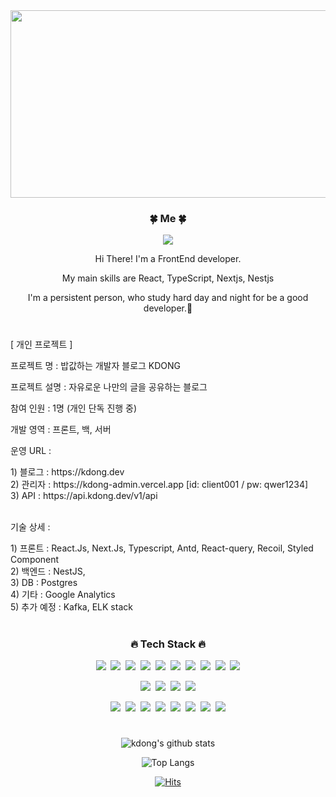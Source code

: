 <a href="https://github.com/devxb/gitanimals">
<img
  src="https://render.gitanimals.org/farms/KDONG1224"
  width="600"
  height="300"
/>
</a>
<div align="center">
<h3>🍀 Me 🍀</h3>
<p><a href="https://kdong.dev/" target="_blank"><img src="https://img.shields.io/badge/BLOG-EA4AAA?style=flat&logo=GitHub Sponsors&logoColor=white"/></a></p>
<p>Hi There! I'm a FrontEnd developer.</p>
<p> My main skills are React, TypeScript, Nextjs, Nestjs</p>
<p>I'm a persistent person, who study hard day and night for be a good developer.🥰</p>

#

<div align="left">
<p>[ 개인 프로젝트 ]</p> 
<p>프로젝트 명 : 밥값하는 개발자 블로그 KDONG</p>
<p>프로젝트 설명 : 자유로운 나만의 글을 공유하는 블로그</p>
<p>참여 인원 : 1명 (개인 단독 진행 중)</p>
<p>개발 영역 : 프론트, 백, 서버</p>
<p>운영 URL :  </p>
1) 블로그 : https://kdong.dev <br />
2) 관리자 : https://kdong-admin.vercel.app [id: client001 / pw: qwer1234]<br />
3) API : https://api.kdong.dev/v1/api <br /><br />
<p>기술 상세 : </p>
 1) 프론트 : React.Js, Next.Js, Typescript, Antd, React-query, Recoil, Styled Component <br />
 2) 백엔드 : NestJS, <br />
 3) DB : Postgres<br />
 4) 기타 : Google Analytics<br />
 5) 추가 예정 : Kafka, ELK stack<br />
</div>

#

<h3>🔥 Tech Stack 🔥</h3>
<p><img src="https://img.shields.io/badge/HTML5-E34F26?style=flat&logo=html5&logoColor=white"/>&nbsp;&nbsp;<img src="https://img.shields.io/badge/CSS3-1572B6?style=flat&logo=css3&logoColor=white"/>&nbsp;&nbsp;<img src="https://img.shields.io/badge/Scss-green?style=flat&logo=Sass&logoColor=CC6699"/>&nbsp;&nbsp;<img src="https://img.shields.io/badge/JavaScript-gray?style=flat&logo=JavaScript&logoColor=F7DF1E"/>&nbsp;&nbsp;<img src="https://img.shields.io/badge/React-white?style=flat&logo=React&logoColor=61DAFB"/>&nbsp;&nbsp;<img src="https://img.shields.io/badge/TypeScript-3178C6?style=flat&logo=TypeScript&logoColor=white"/>&nbsp;&nbsp;<img src="https://img.shields.io/badge/Next.js-f1d8d9?style=flat&logo=Next.js&logoColor=02343F"/>&nbsp;&nbsp;<img src="https://img.shields.io/badge/Redux-pink?style=flat&logo=Redux&logoColor=764ABC"/>&nbsp;&nbsp;<img src="https://img.shields.io/badge/ReduxSaga-white?style=flat&logo=ReduxSaga&logoColor=white"/>&nbsp;&nbsp;<img src="https://img.shields.io/badge/ReduxToolkit-07553B?style=flat&logo=ReduxToolkit&logoColor=07553B"/></p>

<p><img src="https://img.shields.io/badge/Node.js-c2c5c5?style=flat&logo=Node.js&logoColor=339933"/>&nbsp;&nbsp;<img src="https://img.shields.io/badge/Nest.js-white?style=flat&logo=Nest.js&logoColor=F5D042"/>&nbsp;&nbsp;<img src="https://img.shields.io/badge/Mui-white?style=flat&logo=Mui&logoColor=1677FF"/>&nbsp;&nbsp;<img src="https://img.shields.io/badge/AntDesign-white?style=flat&logo=AntDesign&logoColor=1677FF"/></p>

<p><img src="https://img.shields.io/badge/Notion-b4f5bd?style=flat&logo=Notion&logoColor=black"/>&nbsp;&nbsp;<img src="https://img.shields.io/badge/Slack-white?style=flat&logo=Slack&logoColor=F05032"/>&nbsp;&nbsp;<img src="https://img.shields.io/badge/Discord-DA5A2A?style=flat&logo=Discord&logoColor=#DA5A2A"/>&nbsp;&nbsp;<img src="https://img.shields.io/badge/GitHub-gray?style=flat&logo=GitHub&logoColor=black"/>&nbsp;&nbsp;<img src="https://img.shields.io/badge/Git-blue?style=flat&logo=Git&logoColor=F05032"/>&nbsp;&nbsp;<img src="https://img.shields.io/badge/Bitbucket-white?style=flat&logo=Bitbucket&logoColor=0052CC"/>&nbsp;&nbsp;<img src="https://img.shields.io/badge/Confluence-gray?style=flat&logo=Confluence&logoColor=172B4D"/>&nbsp;&nbsp;<img src="https://img.shields.io/badge/Jira-green?style=flat&logo=Jira&logoColor=0052CC"/></p>
  
#

![kdong's github stats](https://github-readme-stats.vercel.app/api?username=KDONG1224&show_icons=true&theme=radical&count_private=true&include_all_commits=true)

![Top Langs](https://github-readme-stats.vercel.app/api/top-langs/?username=KDONG1224&layout=compact&theme=tokyonight)

[![Hits](https://hits.seeyoufarm.com/api/count/incr/badge.svg?url=https%3A%2F%2Fgithub.com%2FKDONG1224%2Fhit-counter&count_bg=%230A174E&title_bg=%23F5D042&icon=&icon_color=%23E7E7E7&title=Hit&edge_flat=false)](https://hits.seeyoufarm.com)

<!-- icon site
https://simpleicons.org/ -->
</div>

